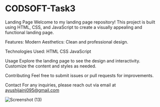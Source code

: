 # CODSOFT-Task3
Landing Page
Welcome to my landing page repository! This project is built using HTML, CSS, and JavaScript to create a visually appealing and functional landing page.

Features:
Modern Aesthetics: Clean and professional design.

Technologies Used:
HTML
CSS
JavaScript

Usage
Explore the landing page to see the design and interactivity. Customize the content and styles as needed.

Contributing
Feel free to submit issues or pull requests for improvements.

Contact
For any inquiries, please reach out via email at ayushijainj095@gmail.com

![Screenshot (13)](https://github.com/ayushijain2105/CODSOFT-Task3/assets/171849236/b2ed4318-42d1-4749-b182-d0ac5f4378b6)

